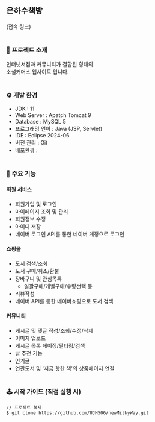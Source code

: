 ## 은하수책방
(접속 링크)
<br /><br />

### 📖 프로젝트 소개
인터넷서점과 커뮤니티가 결합된 형태의 <br />
소셜커머스 웹사이트 입니다.
<br /><br />

### ⚙ 개발 환경
- JDK : 11
- Web Server : Apatch Tomcat 9
- Database : MySQL 5
- 프로그래밍 언어 : Java (JSP, Servlet)
- IDE : Eclipse 2024-06
- 버전 관리 : Git
- 배포환경 :
<br /><br />

### 📌 주요 기능
#### 회원 서비스
- 회원가입 및 로그인
- 마이페이지 조회 및 관리
- 회원정보 수정
- 아이디 저장
- 네이버 로그인 API를 통한 네이버 계정으로 로그인

#### 쇼핑몰
- 도서 검색/조회
- 도서 구매/취소/환불
- 장바구니 및 관심목록
  - 일괄구매/개별구매/수량선택 등
- 리뷰작성
- 네이버 API를 통한 네이버쇼핑으로 도서 검색

#### 커뮤니티
- 게시글 및 댓글 작성/조회/수정/삭제
- 이미지 업로드
- 게시글 목록 페이징/필터링/검색
- 글 추천 기능
- 인기글
- 연관도서 및 '지금 핫한 책'의 상품페이지 연결
<br /><br />

### 🕹 시작 가이드 (직접 실행 시)
```
// 프로젝트 복제
$ git clone https://github.com/UJH506/newMilkyWay.git
```
